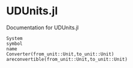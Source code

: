 # UDUnits.jl

Documentation for UDUnits.jl

```@docs
System
symbol
name
Converter(from_unit::Unit,to_unit::Unit)
areconvertible(from_unit::Unit,to_unit::Unit)
```
